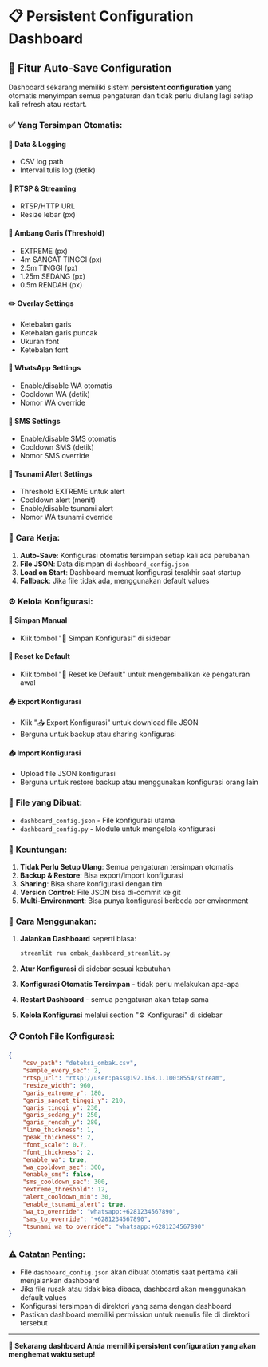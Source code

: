 # 📋 Persistent Configuration Dashboard

## 🎯 Fitur Auto-Save Configuration

Dashboard sekarang memiliki sistem **persistent configuration** yang otomatis menyimpan semua pengaturan dan tidak perlu diulang lagi setiap kali refresh atau restart.

### ✅ **Yang Tersimpan Otomatis:**

#### 📄 **Data & Logging**
- CSV log path
- Interval tulis log (detik)

#### 🎥 **RTSP & Streaming**
- RTSP/HTTP URL
- Resize lebar (px)

#### 🧭 **Ambang Garis (Threshold)**
- EXTREME (px)
- 4m SANGAT TINGGI (px)
- 2.5m TINGGI (px)
- 1.25m SEDANG (px)
- 0.5m RENDAH (px)

#### ✏️ **Overlay Settings**
- Ketebalan garis
- Ketebalan garis puncak
- Ukuran font
- Ketebalan font

#### 📣 **WhatsApp Settings**
- Enable/disable WA otomatis
- Cooldown WA (detik)
- Nomor WA override

#### 📱 **SMS Settings**
- Enable/disable SMS otomatis
- Cooldown SMS (detik)
- Nomor SMS override

#### 🚨 **Tsunami Alert Settings**
- Threshold EXTREME untuk alert
- Cooldown alert (menit)
- Enable/disable tsunami alert
- Nomor WA tsunami override

### 🔧 **Cara Kerja:**

1. **Auto-Save**: Konfigurasi otomatis tersimpan setiap kali ada perubahan
2. **File JSON**: Data disimpan di `dashboard_config.json`
3. **Load on Start**: Dashboard memuat konfigurasi terakhir saat startup
4. **Fallback**: Jika file tidak ada, menggunakan default values

### ⚙️ **Kelola Konfigurasi:**

#### 💾 **Simpan Manual**
- Klik tombol "💾 Simpan Konfigurasi" di sidebar

#### 🔄 **Reset ke Default**
- Klik tombol "🔄 Reset ke Default" untuk mengembalikan ke pengaturan awal

#### 📤 **Export Konfigurasi**
- Klik "📤 Export Konfigurasi" untuk download file JSON
- Berguna untuk backup atau sharing konfigurasi

#### 📥 **Import Konfigurasi**
- Upload file JSON konfigurasi
- Berguna untuk restore backup atau menggunakan konfigurasi orang lain

### 📁 **File yang Dibuat:**

- `dashboard_config.json` - File konfigurasi utama
- `dashboard_config.py` - Module untuk mengelola konfigurasi

### 🎯 **Keuntungan:**

1. **Tidak Perlu Setup Ulang**: Semua pengaturan tersimpan otomatis
2. **Backup & Restore**: Bisa export/import konfigurasi
3. **Sharing**: Bisa share konfigurasi dengan tim
4. **Version Control**: File JSON bisa di-commit ke git
5. **Multi-Environment**: Bisa punya konfigurasi berbeda per environment

### 🚀 **Cara Menggunakan:**

1. **Jalankan Dashboard** seperti biasa:
   ```bash
   streamlit run ombak_dashboard_streamlit.py
   ```

2. **Atur Konfigurasi** di sidebar sesuai kebutuhan

3. **Konfigurasi Otomatis Tersimpan** - tidak perlu melakukan apa-apa

4. **Restart Dashboard** - semua pengaturan akan tetap sama

5. **Kelola Konfigurasi** melalui section "⚙️ Konfigurasi" di sidebar

### 📋 **Contoh File Konfigurasi:**

```json
{
    "csv_path": "deteksi_ombak.csv",
    "sample_every_sec": 2,
    "rtsp_url": "rtsp://user:pass@192.168.1.100:8554/stream",
    "resize_width": 960,
    "garis_extreme_y": 180,
    "garis_sangat_tinggi_y": 210,
    "garis_tinggi_y": 230,
    "garis_sedang_y": 250,
    "garis_rendah_y": 280,
    "line_thickness": 1,
    "peak_thickness": 2,
    "font_scale": 0.7,
    "font_thickness": 2,
    "enable_wa": true,
    "wa_cooldown_sec": 300,
    "enable_sms": false,
    "sms_cooldown_sec": 300,
    "extreme_threshold": 12,
    "alert_cooldown_min": 30,
    "enable_tsunami_alert": true,
    "wa_to_override": "whatsapp:+6281234567890",
    "sms_to_override": "+6281234567890",
    "tsunami_wa_to_override": "whatsapp:+6281234567890"
}
```

### ⚠️ **Catatan Penting:**

- File `dashboard_config.json` akan dibuat otomatis saat pertama kali menjalankan dashboard
- Jika file rusak atau tidak bisa dibaca, dashboard akan menggunakan default values
- Konfigurasi tersimpan di direktori yang sama dengan dashboard
- Pastikan dashboard memiliki permission untuk menulis file di direktori tersebut

---

**🎉 Sekarang dashboard Anda memiliki persistent configuration yang akan menghemat waktu setup!**
